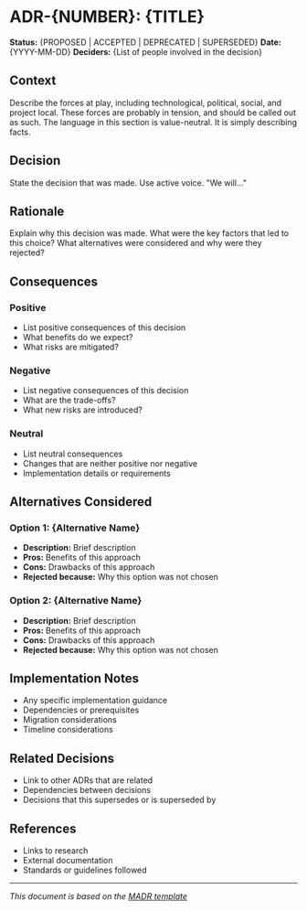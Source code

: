 # ADR-{NUMBER}: {TITLE}

**Status:** {PROPOSED | ACCEPTED | DEPRECATED | SUPERSEDED}
**Date:** {YYYY-MM-DD}
**Deciders:** {List of people involved in the decision}

## Context

Describe the forces at play, including technological, political, social, and project local. These forces are probably in tension, and should be called out as such. The language in this section is value-neutral. It is simply describing facts.

## Decision

State the decision that was made. Use active voice. "We will..."

## Rationale

Explain why this decision was made. What were the key factors that led to this choice? What alternatives were considered and why were they rejected?

## Consequences

### Positive

- List positive consequences of this decision
- What benefits do we expect?
- What risks are mitigated?

### Negative

- List negative consequences of this decision
- What are the trade-offs?
- What new risks are introduced?

### Neutral

- List neutral consequences
- Changes that are neither positive nor negative
- Implementation details or requirements

## Alternatives Considered

### Option 1: {Alternative Name}

- **Description:** Brief description
- **Pros:** Benefits of this approach
- **Cons:** Drawbacks of this approach
- **Rejected because:** Why this option was not chosen

### Option 2: {Alternative Name}

- **Description:** Brief description
- **Pros:** Benefits of this approach
- **Cons:** Drawbacks of this approach
- **Rejected because:** Why this option was not chosen

## Implementation Notes

- Any specific implementation guidance
- Dependencies or prerequisites
- Migration considerations
- Timeline considerations

## Related Decisions

- Link to other ADRs that are related
- Dependencies between decisions
- Decisions that this supersedes or is superseded by

## References

- Links to research
- External documentation
- Standards or guidelines followed

---

_This document is based on the [MADR template](https://adr.github.io/madr/)_
